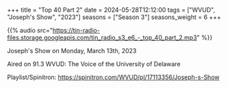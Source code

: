 +++
title = "Top 40 Part 2"
date = 2024-05-28T12:12:00
tags = ["WVUD", "Joseph's Show", "2023"]
seasons = ["Season 3"]
seasons_weight = 6
+++

{{% audio src="https://tin-radio-files.storage.googleapis.com/tin_radio_s3_e6_-_top_40_part_2.mp3" %}}

Joseph's Show on Monday, March 13th, 2023

Aired on 91.3 WVUD: The Voice of the University of Delaware

Playlist/Spinitron: https://spinitron.com/WVUD/pl/17113356/Joseph-s-Show


